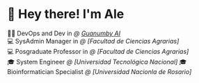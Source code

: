 
# 👋 Hey there! I'm Ale

👨‍💻 DevOps and Dev in *@ [Guanumby AI](https://guanumby.netlify.app/)*<br>
💻 SysAdmin Manager in *@ [Facultad de Ciencias Agrarias]*<br>
💻 Posgraduate Professor in *@ [Facultad de Ciencias Agrarias]*<br>
🎓 System Engineer *@ [Universidad Tecnológica Nacional]*
🎓 Bioinformatician Specialist *@ [Universidad Nacionla de Rosario]*


